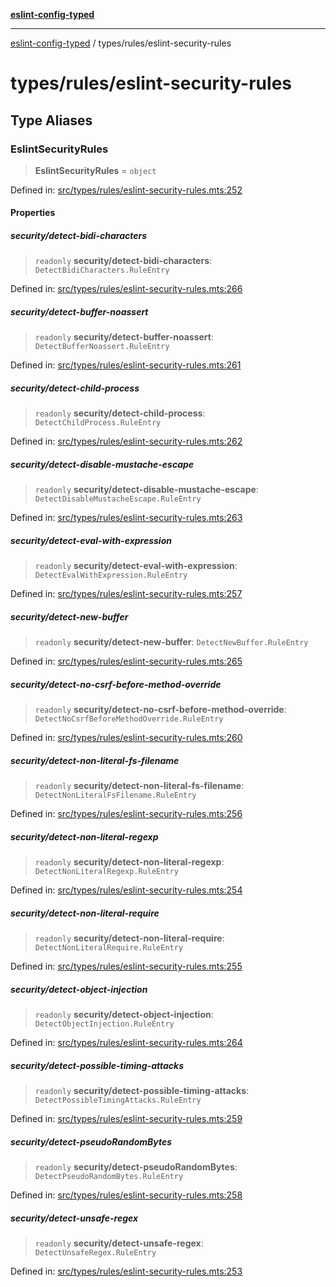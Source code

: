[**eslint-config-typed**](../../README.md)

---

[eslint-config-typed](../../README.md) / types/rules/eslint-security-rules

# types/rules/eslint-security-rules

## Type Aliases

### EslintSecurityRules

> **EslintSecurityRules** = `object`

Defined in: [src/types/rules/eslint-security-rules.mts:252](https://github.com/noshiro-pf/eslint-config-typed/blob/main/src/types/rules/eslint-security-rules.mts#L252)

#### Properties

##### security/detect-bidi-characters

> `readonly` **security/detect-bidi-characters**: `DetectBidiCharacters.RuleEntry`

Defined in: [src/types/rules/eslint-security-rules.mts:266](https://github.com/noshiro-pf/eslint-config-typed/blob/main/src/types/rules/eslint-security-rules.mts#L266)

##### security/detect-buffer-noassert

> `readonly` **security/detect-buffer-noassert**: `DetectBufferNoassert.RuleEntry`

Defined in: [src/types/rules/eslint-security-rules.mts:261](https://github.com/noshiro-pf/eslint-config-typed/blob/main/src/types/rules/eslint-security-rules.mts#L261)

##### security/detect-child-process

> `readonly` **security/detect-child-process**: `DetectChildProcess.RuleEntry`

Defined in: [src/types/rules/eslint-security-rules.mts:262](https://github.com/noshiro-pf/eslint-config-typed/blob/main/src/types/rules/eslint-security-rules.mts#L262)

##### security/detect-disable-mustache-escape

> `readonly` **security/detect-disable-mustache-escape**: `DetectDisableMustacheEscape.RuleEntry`

Defined in: [src/types/rules/eslint-security-rules.mts:263](https://github.com/noshiro-pf/eslint-config-typed/blob/main/src/types/rules/eslint-security-rules.mts#L263)

##### security/detect-eval-with-expression

> `readonly` **security/detect-eval-with-expression**: `DetectEvalWithExpression.RuleEntry`

Defined in: [src/types/rules/eslint-security-rules.mts:257](https://github.com/noshiro-pf/eslint-config-typed/blob/main/src/types/rules/eslint-security-rules.mts#L257)

##### security/detect-new-buffer

> `readonly` **security/detect-new-buffer**: `DetectNewBuffer.RuleEntry`

Defined in: [src/types/rules/eslint-security-rules.mts:265](https://github.com/noshiro-pf/eslint-config-typed/blob/main/src/types/rules/eslint-security-rules.mts#L265)

##### security/detect-no-csrf-before-method-override

> `readonly` **security/detect-no-csrf-before-method-override**: `DetectNoCsrfBeforeMethodOverride.RuleEntry`

Defined in: [src/types/rules/eslint-security-rules.mts:260](https://github.com/noshiro-pf/eslint-config-typed/blob/main/src/types/rules/eslint-security-rules.mts#L260)

##### security/detect-non-literal-fs-filename

> `readonly` **security/detect-non-literal-fs-filename**: `DetectNonLiteralFsFilename.RuleEntry`

Defined in: [src/types/rules/eslint-security-rules.mts:256](https://github.com/noshiro-pf/eslint-config-typed/blob/main/src/types/rules/eslint-security-rules.mts#L256)

##### security/detect-non-literal-regexp

> `readonly` **security/detect-non-literal-regexp**: `DetectNonLiteralRegexp.RuleEntry`

Defined in: [src/types/rules/eslint-security-rules.mts:254](https://github.com/noshiro-pf/eslint-config-typed/blob/main/src/types/rules/eslint-security-rules.mts#L254)

##### security/detect-non-literal-require

> `readonly` **security/detect-non-literal-require**: `DetectNonLiteralRequire.RuleEntry`

Defined in: [src/types/rules/eslint-security-rules.mts:255](https://github.com/noshiro-pf/eslint-config-typed/blob/main/src/types/rules/eslint-security-rules.mts#L255)

##### security/detect-object-injection

> `readonly` **security/detect-object-injection**: `DetectObjectInjection.RuleEntry`

Defined in: [src/types/rules/eslint-security-rules.mts:264](https://github.com/noshiro-pf/eslint-config-typed/blob/main/src/types/rules/eslint-security-rules.mts#L264)

##### security/detect-possible-timing-attacks

> `readonly` **security/detect-possible-timing-attacks**: `DetectPossibleTimingAttacks.RuleEntry`

Defined in: [src/types/rules/eslint-security-rules.mts:259](https://github.com/noshiro-pf/eslint-config-typed/blob/main/src/types/rules/eslint-security-rules.mts#L259)

##### security/detect-pseudoRandomBytes

> `readonly` **security/detect-pseudoRandomBytes**: `DetectPseudoRandomBytes.RuleEntry`

Defined in: [src/types/rules/eslint-security-rules.mts:258](https://github.com/noshiro-pf/eslint-config-typed/blob/main/src/types/rules/eslint-security-rules.mts#L258)

##### security/detect-unsafe-regex

> `readonly` **security/detect-unsafe-regex**: `DetectUnsafeRegex.RuleEntry`

Defined in: [src/types/rules/eslint-security-rules.mts:253](https://github.com/noshiro-pf/eslint-config-typed/blob/main/src/types/rules/eslint-security-rules.mts#L253)
